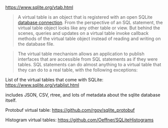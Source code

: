 https://www.sqlite.org/vtab.html

> A virtual table is an object that is registered with an open SQLite [database connection](https://www.sqlite.org/c3ref/sqlite3.html). From the perspective of an SQL statement, the virtual table object looks like any other table or view. But behind the scenes, queries and updates on a virtual table invoke callback methods of the virtual table object instead of reading and writing on the database file.

> The virtual table mechanism allows an application to publish interfaces that are accessible from SQL statements as if they were tables. SQL statements can do almost anything to a virtual table that they can do to a real table, with the following exceptions:

List of the virtual tables that come with SQLite: https://www.sqlite.org/vtablist.html

includes JSON, CSV, rtree, and lots of metadata about the sqlite database itself.

Protobuf virtual table: https://github.com/rgov/sqlite_protobuf

Histogram virtual tables: https://github.com/Oeffner/SQLiteHistograms

